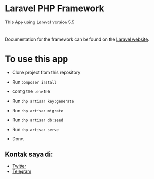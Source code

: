 # Laravel PHP Framework
This App using Laravel version 5.5
#
Documentation for the framework can be found on the [Laravel website](http://laravel.com/docs).

# To use this app

- Clone project from this repository

- Run `composer install`

- config the ` .env ` file

- Run `php artisan key:generate`

- Run `php artisan migrate`

- Run `php artisan db:seed`

- Run `php artisan serve`

- Done.

## Kontak saya di:
- [Twitter](https://twitter.com/caesarali_L)
- [Telegram](https://t.me/caesarali)
